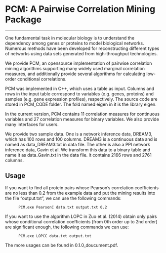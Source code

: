 # PCM: A Pairwise Correlation Mining Package
------ 
One fundamental task in molecular biology is to understand the dependency among genes or proteins to model biological networks. Numerous methods have been developed for reconstructing different types of networks using data sets generated from high-throughput technologies. 

We provide PCM, an opensource implementation of pairwise correlation mining algorithms supporting many widely used marginal correlation measures, and additionally provide several algorithms for calculating low-order conditional correlations.

PCM was implemented in C++, which uses a table as input. Columns and rows in the input table correspond to variables (e.g. genes, proteins) and samples (e.g. gene expression profiles), respectively. The source code are stored in PCM_CODE folder. The fold named eigen in it is the library eigen.

In the current version, PCM contains 11 correlation measures for continuous variables and 27 correlation measures for binary variables. We also provide many interfaces for users. 

We provide two sample data. One is a network inference data, DREAM3, which has 100 rows and 100 columns.  DREAM3 is a continuous data and is named as data_DREAM3.txt in data file. The other is also a PPI network inference data, Gavin et al. We transform this data to a binary table and name it as data_Gavin.txt in the data file. It contains 2166 rows and 2761 columns. 

## Usage
If you want to find all protein pairs whose Pearson’s correlation coefficients are no less than 0.2 from the example data and put the mining results into the file “output.txt”, we can use the following commands:
          
          PCM.exe PearsonC data.txt output.txt 0.2 
  
If you want to use the algorithm LOPC in Zuo et al. (2014) obtain only pairs whose conditional correlation coefficients (from 0th order up to 2nd order) are significant enough, the following commands we can use:
            
          PCM.exe LOPCC data.txt output.txt

The more usages can be found in  0.1.0_doucument.pdf.  

